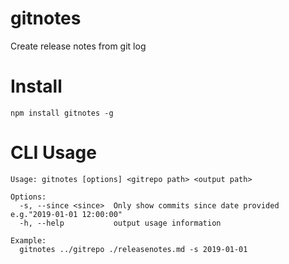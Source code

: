 # gitnotes
Create release notes from git log

# Install
`npm install gitnotes -g`

# CLI Usage

```
Usage: gitnotes [options] <gitrepo path> <output path>

Options:
  -s, --since <since>  Only show commits since date provided e.g."2019-01-01 12:00:00"
  -h, --help           output usage information

Example: 
  gitnotes ../gitrepo ./releasenotes.md -s 2019-01-01
```